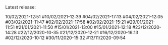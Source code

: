 Latest release:

10/02/2021-12:51
#10/02/2021-12:39
#04/02/2021-17:13
#04/02/2021-12:05
#03/02/2021-11:47
#02/02/2021-17:58
#02/02/2021-15:21
#29/01/2021-11:51
#21/01/2021-11:50
#15/01/2021-13:00
#15/01/2021-12:18
#23/12/2020-14:28
#22/12/2020-10-35
#21/12/2020-12-21
#16/12/2020-16:13
#02/12/2020-10:12
#30/11/2020-15:32
#13/11/2020-09:54
